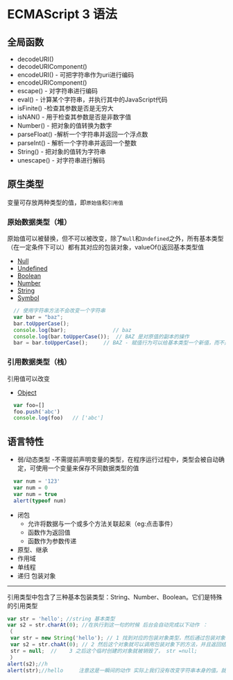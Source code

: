 ECMAScript 3 语法
===

全局函数
---
* decodeURI()
* decodeURIComponent()
* encodeURI() - 可把字符串作为uri进行编码
* encodeURIComponent()
* escape() - 对字符串进行编码
* eval() - 计算某个字符串，并执行其中的JavaScript代码
* isFinite() -检查其参数是否是无穷大
* isNAN() - 用于检查其参数是否是非数字值
* Number() - 把对象的值转换为数字
* parseFloat() -解析一个字符串并返回一个浮点数
* parseInt() - 解析一个字符串并返回一个整数
* String() - 把对象的值转为字符串
* unescape() - 对字符串进行解码


原生类型
---
变量可存放两种类型的值，即`原始值`和`引用值`
### 原始数据类型（堆）
  原始值可以被替换，但不可以被改变，除了`Null`和`Undefined`之外，所有基本类型（在一定条件下可以）都有其对应的包装对象，valueOf()返回基本类型值
* [Null](./null.md)
* [Undefined](./Undefined.md)
* [Boolean](./Boolean.md)
* [Number](./Number.md)
* [String](./String.md)
* [Symbol](./Symbol.md)

```js
  // 使用字符串方法不会改变一个字符串
  var bar = "baz";
  bar.toUpperCase();
  console.log(bar);               // baz
  console.log(bar.toUpperCase());  // BAZ 是对原值的副本的操作
  bar = bar.toUpperCase();     // BAZ - 赋值行为可以给基本类型一个新值，而不是改变它
```

### 引用数据类型（栈）
引用值可以改变
* [Object](./Object.md)
```js
  var foo=[]
  foo.push('abc')
  console.log(foo)   // ['abc']
```

语言特性
---
* 弱/动态类型
  -不需提前声明变量的类型，在程序运行过程中，类型会被自动确定，可使用一个变量来保存不同数据类型的值
```js
  var num = '123'
  var num = 0
  var num = true
  alert(typeof num)
```
* 闭包
  * 允许将数据与一个或多个方法关联起来（eg:点击事件）
  * 函数作为返回值
  * 函数作为参数传递
* 原型、继承
* 作用域
* 单线程
* 递归
包装对象
---
引用类型中包含了三种基本包装类型：String、Number、Boolean。它们是特殊的引用类型
```js
var str = 'hello'; //string 基本类型
var s2 = str.charAt(0); //在执行到这一句的时候 后台会自动完成以下动作 ：
（
 var str = new String('hello'); // 1 找到对应的包装对象类型，然后通过包装对象创建出一个和基本类型值相同的对象
 var s2 = str.chaAt(0); // 2 然后这个对象就可以调用包装对象下的方法，并且返回结给s2.
 str = null;  //    3 之后这个临时创建的对象就被销毁了， str =null;
 ）
alert(s2);//h
alert(str);//hello     注意这是一瞬间的动作 实际上我们没有改变字符串本身的值。就是做了下面的动作.这也是为什么每个字符串具有的方法并没有改变字符串本身的原因。
```
